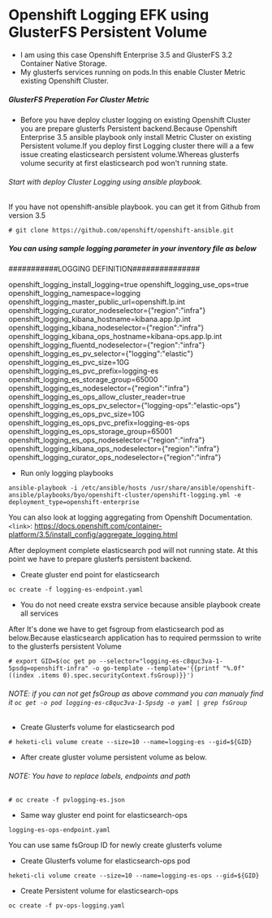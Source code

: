 # Openshift Logging EFK using GlusterFS Persistent Volume
- I am using this case Openshift Enterprise 3.5 and GlusterFS 3.2 Container Native Storage.
- My glusterfs services running on pods.In this enable Cluster Metric existing Openshift Cluster.


##### GlusterFS Preperation For Cluster Metric
-  Before you have deploy cluster logging on existing Openshift Cluster you are prepare glusterfs Persistent backend.Because Openshift Enterprise 3.5 ansible playbook only install Metric Cluster on existing Persistent volume.If you deploy first Logging cluster there will a a few issue creating elasticsearch persistent volume.Whereas glusterfs volume security at first elasticsearch pod won't running state.
###### Start with deploy Cluster Logging using ansible playbook.

If you have not openshift-ansible playbook. you can get it from Github from version 3.5

`# git clone https://github.com/openshift/openshift-ansible.git`

##### You can using sample logging parameter in your inventory file as below
###########LOGGING DEFINITION###############

openshift_logging_install_logging=true
openshift_logging_use_ops=true
openshift_logging_namespace=logging
openshift_logging_master_public_url=openshift.lp.int                      
openshift_logging_curator_nodeselector={"region":"infra"}
openshift_logging_kibana_hostname=kibana.app.lp.int
openshift_logging_kibana_nodeselector={"region":"infra"}
openshift_logging_kibana_ops_hostname=kibana-ops.app.lp.int
openshift_logging_fluentd_nodeselector={"region":"infra"}
openshift_logging_es_pv_selector={"logging":"elastic"}
openshift_logging_es_pvc_size=10G
openshift_logging_es_pvc_prefix=logging-es
openshift_logging_es_storage_group=65000
openshift_logging_es_nodeselector={"region":"infra"}
openshift_logging_es_ops_allow_cluster_reader=true
openshift_logging_es_ops_pv_selector={"logging-ops":"elastic-ops"}
openshift_logging_es_ops_pvc_size=10G
openshift_logging_es_ops_pvc_prefix=logging-es-ops
openshift_logging_es_ops_storage_group=65001
openshift_logging_es_ops_nodeselector={"region":"infra"}
openshift_logging_kibana_ops_nodeselector={"region":"infra"}
openshift_logging_curator_ops_nodeselector={"region":"infra"}

- Run only logging playbooks

`ansible-playbook -i /etc/ansible/hosts /usr/share/ansible/openshift-ansible/playbooks/byo/openshift-cluster/openshift-logging.yml -e deployment_type=openshift-enterprise`


You can also look at logging aggregating from Openshift Documentation.
`<link>`: https://docs.openshift.com/container-platform/3.5/install_config/aggregate_logging.html

After deployment complete elasticsearch pod will not running state.
At this point we have to prepare glusterfs persistent backend.
-  Create gluster end point for elasticsearch

`oc create -f logging-es-endpoint.yaml`

- You do not need create exstra service because ansible playbook create all services

After It's done we have to get fsgroup from elasticsearch pod as below.Because elasticsearch application has to required permssion to write to the glusterfs persistent Volume

`# export GID=$(oc get po --selector="logging-es-c8quc3va-1-5psdg=openshift-infra" -o go-template --template='{{printf "%.0f" ((index .items 0).spec.securityContext.fsGroup)}}')`

###### NOTE: if you can not get fsGroup as above command you can manualy find it `oc get -o pod logging-es-c8quc3va-1-5psdg -o yaml | grep fsGroup`

- Create Glusterfs volume for elasticsearch pod

`# heketi-cli volume create --size=10 --name=logging-es --gid=${GID}`

- After create gluster volume persistent volume as below.

###### NOTE: You have to replace labels, endpoints and path

`# oc create -f pvlogging-es.json`

- Same way gluster end point for elasticsearch-ops

`logging-es-ops-endpoint.yaml`

You can use same fsGroup ID for newly create glusterfs volume

- Create Glusterfs volume for elasticsearch-ops pod

`heketi-cli volume create --size=10 --name=logging-es-ops --gid=${GID}`

- Create Persistent volume for elasticsearch-ops

`oc create -f pv-ops-logging.yaml`
